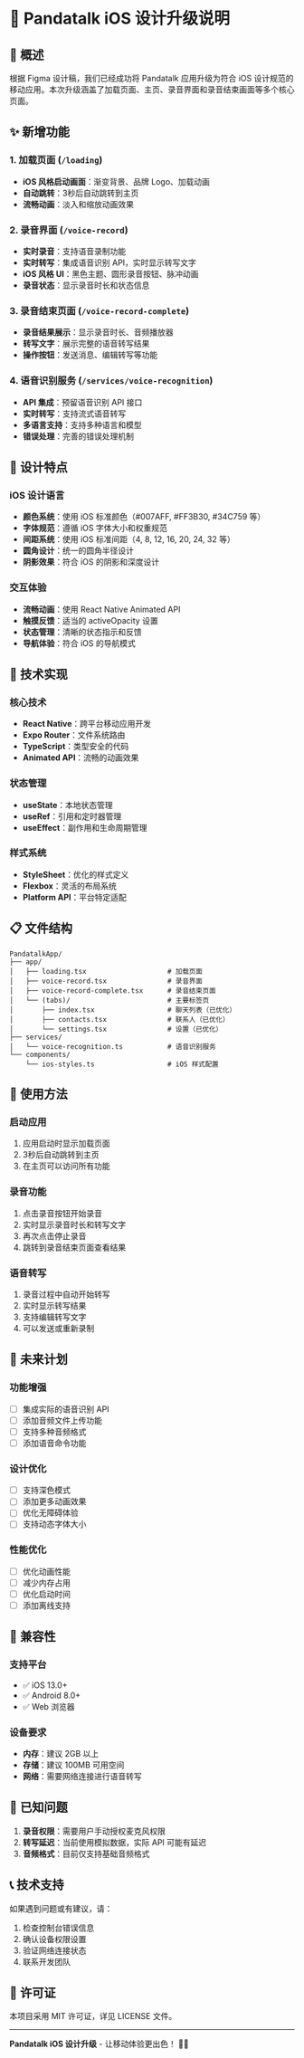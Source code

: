 # 🎨 Pandatalk iOS 设计升级说明

## 📱 概述

根据 Figma 设计稿，我们已经成功将 Pandatalk 应用升级为符合 iOS 设计规范的移动应用。本次升级涵盖了加载页面、主页、录音界面和录音结束画面等多个核心页面。

## ✨ 新增功能

### 1. 加载页面 (`/loading`)
- **iOS 风格启动画面**：渐变背景、品牌 Logo、加载动画
- **自动跳转**：3秒后自动跳转到主页
- **流畅动画**：淡入和缩放动画效果

### 2. 录音界面 (`/voice-record`)
- **实时录音**：支持语音录制功能
- **实时转写**：集成语音识别 API，实时显示转写文字
- **iOS 风格 UI**：黑色主题、圆形录音按钮、脉冲动画
- **录音状态**：显示录音时长和状态信息

### 3. 录音结束页面 (`/voice-record-complete`)
- **录音结果展示**：显示录音时长、音频播放器
- **转写文字**：展示完整的语音转写结果
- **操作按钮**：发送消息、编辑转写等功能

### 4. 语音识别服务 (`/services/voice-recognition`)
- **API 集成**：预留语音识别 API 接口
- **实时转写**：支持流式语音转写
- **多语言支持**：支持多种语言和模型
- **错误处理**：完善的错误处理机制

## 🎯 设计特点

### iOS 设计语言
- **颜色系统**：使用 iOS 标准颜色（#007AFF, #FF3B30, #34C759 等）
- **字体规范**：遵循 iOS 字体大小和权重规范
- **间距系统**：使用 iOS 标准间距（4, 8, 12, 16, 20, 24, 32 等）
- **圆角设计**：统一的圆角半径设计
- **阴影效果**：符合 iOS 的阴影和深度设计

### 交互体验
- **流畅动画**：使用 React Native Animated API
- **触摸反馈**：适当的 activeOpacity 设置
- **状态管理**：清晰的状态指示和反馈
- **导航体验**：符合 iOS 的导航模式

## 🔧 技术实现

### 核心技术
- **React Native**：跨平台移动应用开发
- **Expo Router**：文件系统路由
- **TypeScript**：类型安全的代码
- **Animated API**：流畅的动画效果

### 状态管理
- **useState**：本地状态管理
- **useRef**：引用和定时器管理
- **useEffect**：副作用和生命周期管理

### 样式系统
- **StyleSheet**：优化的样式定义
- **Flexbox**：灵活的布局系统
- **Platform API**：平台特定适配

## 📋 文件结构

```
PandatalkApp/
├── app/
│   ├── loading.tsx                    # 加载页面
│   ├── voice-record.tsx               # 录音界面
│   ├── voice-record-complete.tsx      # 录音结束页面
│   └── (tabs)/                        # 主要标签页
│       ├── index.tsx                  # 聊天列表（已优化）
│       ├── contacts.tsx               # 联系人（已优化）
│       └── settings.tsx               # 设置（已优化）
├── services/
│   └── voice-recognition.ts           # 语音识别服务
└── components/
    └── ios-styles.ts                  # iOS 样式配置
```

## 🚀 使用方法

### 启动应用
1. 应用启动时显示加载页面
2. 3秒后自动跳转到主页
3. 在主页可以访问所有功能

### 录音功能
1. 点击录音按钮开始录音
2. 实时显示录音时长和转写文字
3. 再次点击停止录音
4. 跳转到录音结束页面查看结果

### 语音转写
1. 录音过程中自动开始转写
2. 实时显示转写结果
3. 支持编辑转写文字
4. 可以发送或重新录制

## 🔮 未来计划

### 功能增强
- [ ] 集成实际的语音识别 API
- [ ] 添加音频文件上传功能
- [ ] 支持多种音频格式
- [ ] 添加语音命令功能

### 设计优化
- [ ] 支持深色模式
- [ ] 添加更多动画效果
- [ ] 优化无障碍体验
- [ ] 支持动态字体大小

### 性能优化
- [ ] 优化动画性能
- [ ] 减少内存占用
- [ ] 优化启动时间
- [ ] 添加离线支持

## 📱 兼容性

### 支持平台
- ✅ iOS 13.0+
- ✅ Android 8.0+
- ✅ Web 浏览器

### 设备要求
- **内存**：建议 2GB 以上
- **存储**：建议 100MB 可用空间
- **网络**：需要网络连接进行语音转写

## 🐛 已知问题

1. **录音权限**：需要用户手动授权麦克风权限
2. **转写延迟**：当前使用模拟数据，实际 API 可能有延迟
3. **音频格式**：目前仅支持基础音频格式

## 📞 技术支持

如果遇到问题或有建议，请：
1. 检查控制台错误信息
2. 确认设备权限设置
3. 验证网络连接状态
4. 联系开发团队

## 📄 许可证

本项目采用 MIT 许可证，详见 LICENSE 文件。

---

**Pandatalk iOS 设计升级** - 让移动体验更出色！ 🎨✨

